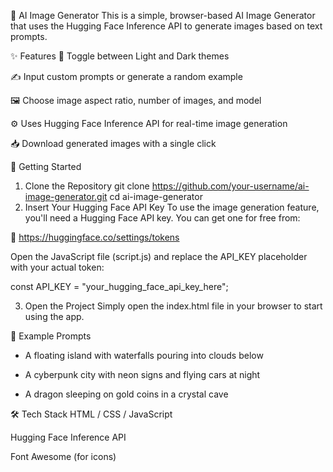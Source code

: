 🧠 AI Image Generator
This is a simple, browser-based AI Image Generator that uses the Hugging Face Inference API to generate images based on text prompts.

✨ Features
🔁 Toggle between Light and Dark themes

✍️ Input custom prompts or generate a random example

🖼️ Choose image aspect ratio, number of images, and model

⚙️ Uses Hugging Face Inference API for real-time image generation

📥 Download generated images with a single click

🚀 Getting Started
1. Clone the Repository
git clone https://github.com/your-username/ai-image-generator.git
cd ai-image-generator
2. Insert Your Hugging Face API Key
To use the image generation feature, you'll need a Hugging Face API key. You can get one for free from:

🔗 https://huggingface.co/settings/tokens

Open the JavaScript file (script.js) and replace the API_KEY placeholder with your actual token:

const API_KEY = "your_hugging_face_api_key_here";

3. Open the Project
Simply open the index.html file in your browser to start using the app.

📸 Example Prompts
- A floating island with waterfalls pouring into clouds below

- A cyberpunk city with neon signs and flying cars at night

- A dragon sleeping on gold coins in a crystal cave

🛠️ Tech Stack
HTML / CSS / JavaScript

Hugging Face Inference API

Font Awesome (for icons)
